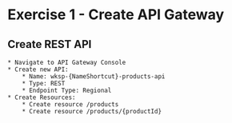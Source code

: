 # Exercise 1 - Create API Gateway

## Create REST API
    * Navigate to API Gateway Console
    * Create new API:
        * Name: wksp-{NameShortcut}-products-api
        * Type: REST
        * Endpoint Type: Regional
    * Create Resources:
        * Create resource /products
        * Create resource /products/{productId}